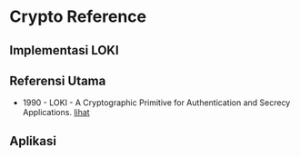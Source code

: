 # Crypto Reference

## Implementasi LOKI

## Referensi Utama

* 1990 - LOKI - A Cryptographic Primitive for Authentication and Secrecy Applications. [lihat](1990.brown_pieprzyk_seberry.pdf)

## Aplikasi
